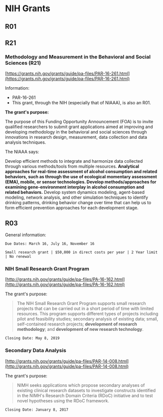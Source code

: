 # NIH Grants

## R01


## R21

### Methodology and Measurement in the  Behavioral and Social Sciences (R21)
[https://grants.nih.gov/grants/guide/pa-files/PAR-16-261.html](https://grants.nih.gov/grants/guide/pa-files/PAR-16-261.html)

Information:

* PAR-16-261
* This grant, through the NIH (especially that of NIAAA), is also an R01.

**The grant's purpose:**

The purpose of this Funding Opportunity Announcement (FOA) is to invite qualified researchers to submit grant applications aimed at improving and developing methodology in the behavioral and social sciences through innovations in research design, measurement, data collection and data analysis techniques.

The NIAAA says: 

Develop efficient methods to integrate and harmonize data collected through various methods/tools from multiple resources. **Analytical approaches for real-time assessment of alcohol consumption and related behaviors, such as through the use of ecological momentary assessment (EMA), mobile, or sensor technologies. Develop methods/approaches for examining gene-environment interplay in alcohol consumption and related behaviors.** Develop system dynamics modeling, agent-based modeling, network analysis, and other simulation techniques to identify drinking patterns, drinking behavior change over time that can help us to form efficient prevention approaches for each development stage.


## R03
General information:

`Due Dates: March 16, July 16, November 16`

`Small research grant | $50,000 in direct costs per year | 2 Year limit | No renewal`

### NIH Small Research Grant Program
[http://grants.nih.gov/grants/guide/pa-files/PA-16-162.html](http://grants.nih.gov/grants/guide/pa-files/PA-16-162.html)

The grant's purpose:
> The NIH Small Research Grant Program supports small research projects that can be carried out in a short period of time with limited resources. This program supports different types of projects including pilot and feasibility studies; secondary analysis of existing data; small, self-contained research projects; **development of research methodology**; and **development of new research technology**. 

`Closing Date: May 8, 2019`

### Secondary Data Analysis

[http://grants.nih.gov/grants/guide/pa-files/PAR-14-008.html](http://grants.nih.gov/grants/guide/pa-files/PAR-14-008.html)

The grant's purpose:
> NIMH seeks applications which propose secondary analyses of existing clinical research datasets to investigate constructs identified in the NIMH's Research Domain Criteria (RDoC) initiative and to test novel hypotheses using the RDoC framework.

`Closing Date: January 8, 2017`
